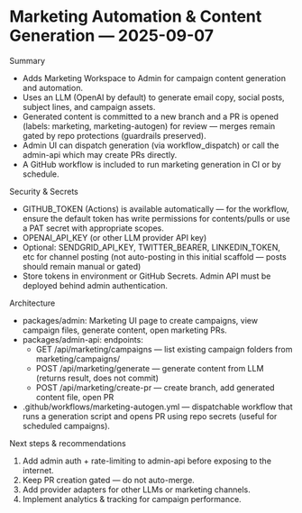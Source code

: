 # Marketing Automation & Content Generation — 2025-09-07

Summary
- Adds Marketing Workspace to Admin for campaign content generation and automation.
- Uses an LLM (OpenAI by default) to generate email copy, social posts, subject lines, and campaign assets.
- Generated content is committed to a new branch and a PR is opened (labels: marketing, marketing-autogen) for review — merges remain gated by repo protections (guardrails preserved).
- Admin UI can dispatch generation (via workflow_dispatch) or call the admin-api which may create PRs directly.
- A GitHub workflow is included to run marketing generation in CI or by schedule.

Security & Secrets
- GITHUB_TOKEN (Actions) is available automatically — for the workflow, ensure the default token has write permissions for contents/pulls or use a PAT secret with appropriate scopes.
- OPENAI_API_KEY (or other LLM provider API key)
- Optional: SENDGRID_API_KEY, TWITTER_BEARER, LINKEDIN_TOKEN, etc for channel posting (not auto-posting in this initial scaffold — posts should remain manual or gated)
- Store tokens in environment or GitHub Secrets. Admin API must be deployed behind admin authentication.

Architecture
- packages/admin: Marketing UI page to create campaigns, view campaign files, generate content, open marketing PRs.
- packages/admin-api: endpoints:
  - GET /api/marketing/campaigns — list existing campaign folders from marketing/campaigns/
  - POST /api/marketing/generate — generate content from LLM (returns result, does not commit)
  - POST /api/marketing/create-pr — create branch, add generated content file, open PR
- .github/workflows/marketing-autogen.yml — dispatchable workflow that runs a generation script and opens PR using repo secrets (useful for scheduled campaigns).

Next steps & recommendations
1. Add admin auth + rate-limiting to admin-api before exposing to the internet.
2. Keep PR creation gated — do not auto-merge.
3. Add provider adapters for other LLMs or marketing channels.
4. Implement analytics & tracking for campaign performance.
